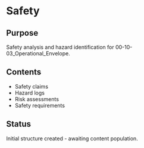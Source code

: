 # Safety

## Purpose
Safety analysis and hazard identification for 00-10-03_Operational_Envelope.

## Contents
- Safety claims
- Hazard logs
- Risk assessments
- Safety requirements

## Status
Initial structure created - awaiting content population.
